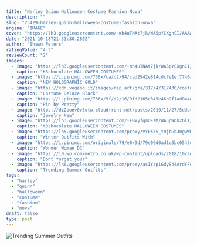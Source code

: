 ```yaml
---
title: "Harley Quinn Halloween Costume Fashion Nova"
description: ""
slug: "23429-harley-quinn-halloween-costume-fashion-nova"
engine: "IMAGE"
cover: "https://lh3.googleusercontent.com/-mh4uTNAt7jk/WA5pYCXgnCI/AAAAAAAAIQ4/lOKvIyskcCU/s640/blogger-image--1079400005.jpg"
date: "2021-10-18T21:33:30.280Z"
author: "Shawn Peters"
ratingValue: "4.3"
reviewCount: "2"
images:
  - image: "https://lh3.googleusercontent.com/-mh4uTNAt7jk/WA5pYCXgnCI/AAAAAAAAIQ4/lOKvIyskcCU/s640/blogger-image--1079400005.jpg"
    caption: "K3chocolate HALLOWEEN COSTUMES"
  - image: "https://i.pinimg.com/736x/ca/d2/94/cad2942e814cdc7e1ef7740a19e725f9.jpg"
    caption: "NEW HOLOGRAPHIC GOLD"
  - image: "https://cdn.vegaoo.it/images/rep_art/gra/317/4/317430/costume-deluxe-black-panther-per-adulto.jpg"
    caption: "Costume Deluxe Black"
  - image: "https://i.pinimg.com/736x/9f/d2/16/9fd2165c345e46b9f1ad044e04dfc5a5--color-combos-boss-lady.jpg"
    caption: "Pin by Pretty"
  - image: "https://di2ponv0v5otw.cloudfront.net/posts/2019/11/27/5ddec5e22cc515c4a8ed582f/m_5ddec600bbf0768cadacf5d3.jpg"
    caption: "Jewelry New"
  - image: "https://lh3.googleusercontent.com/-FHVyfqmOEsM/WA5pWDk2GlI/AAAAAAAAIQ0/-mvNOH-qfTQ/s640/blogger-image-504296774.jpg"
    caption: "K3chocolate HALLOWEEN COSTUMES"
  - image: "https://lh5.googleusercontent.com/proxy/VYEX3v_Y0jbGbJ0gwWHCJqYAGCknro4piA3_tldbdEWBT0TQ_qhNbunktJV5io3deE_O1z-Czal5dgZR6mf2V0PFChkZa9gt8uv8gyfVJCsbagIS7dqd_FE=s0-d"
    caption: "Winter Outfits With"
  - image: "https://i.pinimg.com/originals/79/e0/9d/79e09d0ad1c6bc6543ddfd54afdb9e5b.jpg"
    caption: "Wonder Woman DC"
  - image: "https://i0.wp.com/metro.co.uk/wp-content/uploads/2018/10/sei_37230635-dff4-e1540731577130.jpg?quality=90&strip=all&zoom=1&resize=540%2C756&ssl=1"
    caption: "Dont forget your"
  - image: "https://lh6.googleusercontent.com/proxy/asIYzpiGdyS44ArdYFeer0ePH7OAAgyYtAgku7XThr6y_i6FMKSxyslkfMes338MZoyJAOwFiVFEwqf9iEZLIUaj_x6pSmvOAs31zrRoepbSZoIzZiTP8Wc=s0-d"
    caption: "Trending Summer Outfits"
tags:
  - "harley"
  - "quinn"
  - "halloween"
  - "costume"
  - "fashion"
  - "nova"
draft: false
type: post
---
```



![Trending Summer Outfits](https://lh6.googleusercontent.com/proxy/asIYzpiGdyS44ArdYFeer0ePH7OAAgyYtAgku7XThr6y_i6FMKSxyslkfMes338MZoyJAOwFiVFEwqf9iEZLIUaj_x6pSmvOAs31zrRoepbSZoIzZiTP8Wc=s0-d "Trending Summer Outfits")


<!--inArticleAds-->

<!--galleryOne-->


<!--inArticleAds-->

<!--galleryTwo-->


<!--galleryThree-->

